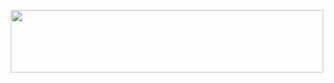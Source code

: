<p align="center">
	<a href="https://zzangwoolog.tistory.com"><img src="https://user-images.githubusercontent.com/64726822/121777141-7237ef00-cbcb-11eb-822c-7441014895d2.png" width="500" height="100" border="0"</a>
</p>
